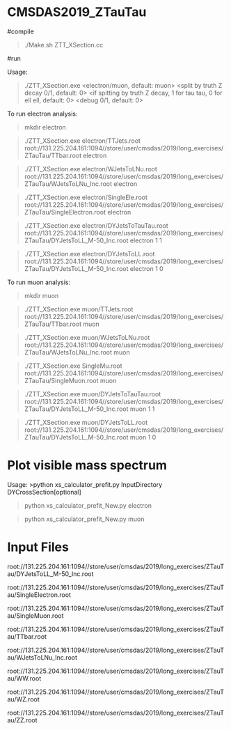 # CMSDAS2019_ZTauTau

#compile

>./Make.sh ZTT_XSection.cc

#run

Usage: 
>./ZTT_XSection.exe <outFile> <inputFile> <electron/muon, default: muon> <split by truth Z decay 0/1, default: 0> <if spitting by truth Z decay, 1 for tau tau, 0 for ell ell, default: 0> <debug 0/1, default: 0>

To run electron analysis:

>mkdir electron

>./ZTT_XSection.exe electron/TTJets.root     root://131.225.204.161:1094//store/user/cmsdas/2019/long_exercises/ZTauTau/TTbar.root electron

>./ZTT_XSection.exe electron/WJetsToLNu.root root://131.225.204.161:1094//store/user/cmsdas/2019/long_exercises/ZTauTau/WJetsToLNu_Inc.root electron

>./ZTT_XSection.exe electron/SingleEle.root   root://131.225.204.161:1094//store/user/cmsdas/2019/long_exercises/ZTauTau/SingleElectron.root electron

>./ZTT_XSection.exe electron/DYJetsToTauTau.root root://131.225.204.161:1094//store/user/cmsdas/2019/long_exercises/ZTauTau/DYJetsToLL_M-50_Inc.root electron 1 1

>./ZTT_XSection.exe electron/DYJetsToLL.root root://131.225.204.161:1094//store/user/cmsdas/2019/long_exercises/ZTauTau/DYJetsToLL_M-50_Inc.root electron 1 0

To run muon analysis:

>mkdir muon

>./ZTT_XSection.exe muon/TTJets.root     root://131.225.204.161:1094//store/user/cmsdas/2019/long_exercises/ZTauTau/TTbar.root muon

>./ZTT_XSection.exe muon/WJetsToLNu.root root://131.225.204.161:1094//store/user/cmsdas/2019/long_exercises/ZTauTau/WJetsToLNu_Inc.root muon

>./ZTT_XSection.exe SingleMu.root   root://131.225.204.161:1094//store/user/cmsdas/2019/long_exercises/ZTauTau/SingleMuon.root muon

>./ZTT_XSection.exe muon/DYJetsToTauTau.root root://131.225.204.161:1094//store/user/cmsdas/2019/long_exercises/ZTauTau/DYJetsToLL_M-50_Inc.root muon 1 1

>./ZTT_XSection.exe muon/DYJetsToLL.root root://131.225.204.161:1094//store/user/cmsdas/2019/long_exercises/ZTauTau/DYJetsToLL_M-50_Inc.root muon 1 0


# Plot visible mass spectrum

Usage: >python xs_calculator_prefit.py InputDirectory DYCrossSection[optional]

> python xs_calculator_prefit_New.py electron

> python xs_calculator_prefit_New.py muon


# Input Files

root://131.225.204.161:1094//store/user/cmsdas/2019/long_exercises/ZTauTau/DYJetsToLL_M-50_Inc.root

root://131.225.204.161:1094//store/user/cmsdas/2019/long_exercises/ZTauTau/SingleElectron.root

root://131.225.204.161:1094//store/user/cmsdas/2019/long_exercises/ZTauTau/SingleMuon.root

root://131.225.204.161:1094//store/user/cmsdas/2019/long_exercises/ZTauTau/TTbar.root

root://131.225.204.161:1094//store/user/cmsdas/2019/long_exercises/ZTauTau/WJetsToLNu_Inc.root

root://131.225.204.161:1094//store/user/cmsdas/2019/long_exercises/ZTauTau/WW.root

root://131.225.204.161:1094//store/user/cmsdas/2019/long_exercises/ZTauTau/WZ.root

root://131.225.204.161:1094//store/user/cmsdas/2019/long_exercises/ZTauTau/ZZ.root